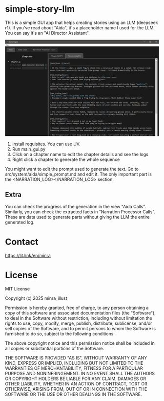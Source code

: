 # simple-story-llm

This is a simple GUI app that helps creating stories using an LLM (deepseek r1).
If you've read about "Aida", it's a placeholder name I used for the LLM. You can say it's an "AI Director Assistant".

![Screenshot](ss.png)

1. Install requisites. You can use UV.
2. Run main_gui.py
3. Click on a chapter name to edit the chapter details and see the logs
4. Right click a chapter to generate the whole sequence

You might want to edit the prompt used to generate the text. Go to src/system/aida/simple_prompt.md and edit it. The only important part is the <NARRATION_LOG></NARRATION_LOG> section.

## Extra

You can check the progress of the generation in the view "Aida Calls".
Similarly, you can check the extracted facts in "Narration Processor Calls". These are data used to generate parts without giving the LLM the entire generated log.

# Contact

https://lit.link/en/minra

# License

MIT License

Copyright (c) 2025 minra_illust

Permission is hereby granted, free of charge, to any person obtaining a copy
of this software and associated documentation files (the "Software"), to deal
in the Software without restriction, including without limitation the rights
to use, copy, modify, merge, publish, distribute, sublicense, and/or sell
copies of the Software, and to permit persons to whom the Software is
furnished to do so, subject to the following conditions:

The above copyright notice and this permission notice shall be included in all
copies or substantial portions of the Software.

THE SOFTWARE IS PROVIDED "AS IS", WITHOUT WARRANTY OF ANY KIND, EXPRESS OR
IMPLIED, INCLUDING BUT NOT LIMITED TO THE WARRANTIES OF MERCHANTABILITY,
FITNESS FOR A PARTICULAR PURPOSE AND NONINFRINGEMENT. IN NO EVENT SHALL THE
AUTHORS OR COPYRIGHT HOLDERS BE LIABLE FOR ANY CLAIM, DAMAGES OR OTHER
LIABILITY, WHETHER IN AN ACTION OF CONTRACT, TORT OR OTHERWISE, ARISING FROM,
OUT OF OR IN CONNECTION WITH THE SOFTWARE OR THE USE OR OTHER DEALINGS IN THE
SOFTWARE.
